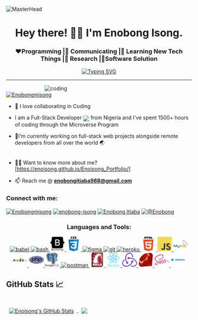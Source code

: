 ![MasterHead](https://raw.githubusercontent.com/PySimpleGUI/PySimpleGUI/master/images/for_readme/Desktop%20Bouncing%20Balls.gif)

 <h1 align="center"> Hey there! 👋🏻 I'm Enobong Isong.</h1>
  <h3 align="center">❤️Programming |🖤 Communicating |💙 Learning New Tech Things |🧡 Research |🖤Software Solution </h3> 
 <p align="center"> <a href="https://git.io/typing-svg"><img src="https://readme-typing-svg.demolab.com?font=Fira+Code&weight=500&pause=1000&color=2614A9&width=435&lines=Hello+There!+I'm+Enobong+Isong.;I'm+a+Full-Stack+Developer.;Available+for+hire!" alt="Typing SVG" /></a><hr>
<img align="right" alt="coding" width="400" src="https://cdn.dribbble.com/users/1059583/screenshots/4171367/coding-freak.gif">
<p align="left"> <a href="https://twitter.com/Enobongmisong" target="blank"><img src="https://img.shields.io/twitter/follow/Enobongmisong?logo=twitter&style=for-the-badge" alt="Enobongmisong" /></a> </p>

- 🖤 I love collaborating in Coding <br>   
-  I am a Full-Stack Developer <img align="center" src="https://cdn.dribbble.com/users/1059583/screenshots/4171367/coding-freak.gif" width="55"> from Nigeria and I've spent 1500+ hours of coding through the Microverse Program<br>
- 🌱I’m currently working on full-stack web projects alongside remote developers from all over the world 🌏<br><br>  
- 👨‍💻 Want to know more about me? <br>[https://enoisong.github.io/Enoisong_Portfolio/] 
 
 
- 📫 Reach me @ **enobongitiaba988@gmail.com**
<h3 align="left">Connect with me:</h3>
<p align="left">
<a href="https://twitter.com/Enobongmisong" target="blank"><img align="center" src="https://raw.githubusercontent.com/rahuldkjain/github-profile-readme-generator/master/src/images/icons/Social/twitter.svg" alt="Enobongmisong" height="30" width="40" /></a>
<a href="https://linkedin.com/in/enobong-isong" target="blank"><img align="center" src="https://raw.githubusercontent.com/rahuldkjain/github-profile-readme-generator/master/src/images/icons/Social/linked-in-alt.svg" alt="enobong-isong" height="30" width="40" /></a> 
<a href="https://fb.com/Enobong Itiaba" target="blank"><img align="center" src="https://raw.githubusercontent.com/rahuldkjain/github-profile-readme-generator/master/src/images/icons/Social/facebook.svg" alt="Enobong Itiaba" height="30" width="40" /></a> 
<a href="https://www.hackerrank.com/@Enobongitiaba" target="blank"><img align="center" src="https://raw.githubusercontent.com/rahuldkjain/github-profile-readme-generator/master/src/images/icons/Social/hackerrank.svg" alt="@Enobong" height="30" width="40" /></a>
</p>
<h3 align="center">Languages and Tools:</h3>
<p align="center"> <a href="https://babeljs.io/" target="_blank" rel="noreferrer"> <img src="https://www.vectorlogo.zone/logos/babeljs/babeljs-icon.svg" alt="babel" width="40" height="40"/> </a> <a href="https://www.gnu.org/software/bash/" target="_blank" rel="noreferrer"> <img src="https://www.vectorlogo.zone/logos/gnu_bash/gnu_bash-icon.svg" alt="bash" width="40" height="40"/> </a> <a href="https://getbootstrap.com" target="_blank" rel="noreferrer"> <img src="https://raw.githubusercontent.com/devicons/devicon/master/icons/bootstrap/bootstrap-plain-wordmark.svg" alt="bootstrap" width="40" height="40"/> </a> <a href="https://www.w3schools.com/css/" target="_blank" rel="noreferrer"> <img src="https://raw.githubusercontent.com/devicons/devicon/master/icons/css3/css3-original-wordmark.svg" alt="css3" width="40" height="40"/> </a> <a href="https://www.figma.com/" target="_blank" rel="noreferrer"> <img src="https://www.vectorlogo.zone/logos/figma/figma-icon.svg" alt="figma" width="40" height="40"/> </a> <a href="https://git-scm.com/" target="_blank" rel="noreferrer"> <img src="https://www.vectorlogo.zone/logos/git-scm/git-scm-icon.svg" alt="git" width="40" height="40"/> </a> <a href="https://heroku.com" target="_blank" rel="noreferrer"> <img src="https://www.vectorlogo.zone/logos/heroku/heroku-icon.svg" alt="heroku" width="40" height="40"/> </a> <a href="https://www.w3.org/html/" target="_blank" rel="noreferrer"> <img src="https://raw.githubusercontent.com/devicons/devicon/master/icons/html5/html5-original-wordmark.svg" alt="html5" width="40" height="40"/> </a> <a href="https://developer.mozilla.org/en-US/docs/Web/JavaScript" target="_blank" rel="noreferrer"> <img src="https://raw.githubusercontent.com/devicons/devicon/master/icons/javascript/javascript-original.svg" alt="javascript" width="40" height="40"/> </a> <a href="https://www.mysql.com/" target="_blank" rel="noreferrer"> <img src="https://raw.githubusercontent.com/devicons/devicon/master/icons/mysql/mysql-original-wordmark.svg" alt="mysql" width="40" height="40"/> </a> <a href="https://nodejs.org" target="_blank" rel="noreferrer"> <img src="https://raw.githubusercontent.com/devicons/devicon/master/icons/nodejs/nodejs-original-wordmark.svg" alt="nodejs" width="40" height="40"/> </a> <a href="https://www.php.net" target="_blank" rel="noreferrer"> <img src="https://raw.githubusercontent.com/devicons/devicon/master/icons/php/php-original.svg" alt="php" width="40" height="40"/> </a> <a href="https://www.postgresql.org" target="_blank" rel="noreferrer"> <img src="https://raw.githubusercontent.com/devicons/devicon/master/icons/postgresql/postgresql-original-wordmark.svg" alt="postgresql" width="40" height="40"/> </a> <a href="https://postman.com" target="_blank" rel="noreferrer"> <img src="https://www.vectorlogo.zone/logos/getpostman/getpostman-icon.svg" alt="postman" width="40" height="40"/> </a> <a href="https://rubyonrails.org" target="_blank" rel="noreferrer"> <img src="https://raw.githubusercontent.com/devicons/devicon/master/icons/rails/rails-original-wordmark.svg" alt="rails" width="40" height="40"/> </a> <a href="https://reactjs.org/" target="_blank" rel="noreferrer"> <img src="https://raw.githubusercontent.com/devicons/devicon/master/icons/react/react-original-wordmark.svg" alt="react" width="40" height="40"/> </a> <a href="https://redux.js.org" target="_blank" rel="noreferrer"> <img src="https://raw.githubusercontent.com/devicons/devicon/master/icons/redux/redux-original.svg" alt="redux" width="40" height="40"/> </a> <a href="https://www.ruby-lang.org/en/" target="_blank" rel="noreferrer"> <img src="https://raw.githubusercontent.com/devicons/devicon/master/icons/ruby/ruby-original.svg" alt="ruby" width="40" height="40"/> </a> <a href="https://sass-lang.com" target="_blank" rel="noreferrer"> <img src="https://raw.githubusercontent.com/devicons/devicon/master/icons/sass/sass-original.svg" alt="sass" width="40" height="40"/> </a> <a href="https://webpack.js.org" target="_blank" rel="noreferrer"> <img src="https://raw.githubusercontent.com/devicons/devicon/d00d0969292a6569d45b06d3f350f463a0107b0d/icons/webpack/webpack-original-wordmark.svg" alt="webpack" width="40" height="40"/> </a> </p>

##  GitHub Stats &#x1f4c8;
<br>

<a href="https://github.com/Enoisong">
  <img align="center" style="margin:0.5rem" src="https://github-readme-stats.vercel.app/api?username=Enoisong&show_icons=true&line_height=27&count_private=true&title_color=ffffff&text_color=c9cacc&icon_color=4AB097&bg_color=1A2B34" alt="Enoisong's GitHub Stats" />
</a>
<a href="https://github.com/Enoisong">
  <img align="center" style="margin:0.5rem" src="https://github-readme-stats.vercel.app/api/top-langs/?username=Enoisong&layout=compact&title_color=ffffff&text_color=c9cacc&icon_color=4AB197&bg_color=1A2B34" />
</a>

<br>
